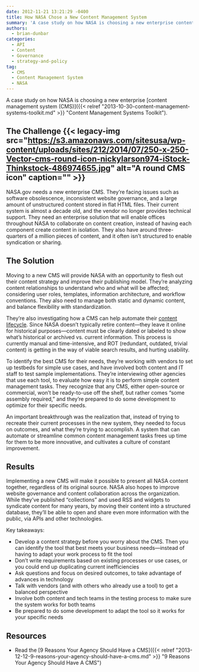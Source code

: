 ```yaml
---
date: 2012-11-21 13:21:29 -0400
title: How NASA Chose a New Content Management System
summary: 'A case study on how NASA is choosing a new enterprise content management system (CMS). The Challenge NASA.gov needs a new enterprise CMS. They&rsquo;re facing issues such as software obsolescence, inconsistent website governance, and a large amount of unstructured content stored in flat HTML files. Their current system is almost a decade old, and the'
authors:
  - brian-dunbar
categories:
  - API
  - Content
  - Governance
  - strategy-and-policy
tag:
  - CMS
  - Content Management System
  - NASA
---
```


A case study on how NASA is choosing a new enterprise [content management system (CMS)]({{< relref "2013-10-30-content-management-systems-toolkit.md" >}} "Content Management Systems Toolkit").

## The Challenge {{< legacy-img src="https://s3.amazonaws.com/sitesusa/wp-content/uploads/sites/212/2014/07/250-x-250-Vector-cms-round-icon-nickylarson974-iStock-Thinkstock-486974655.jpg" alt="A round CMS icon" caption="" >}} 

NASA.gov needs a new enterprise CMS. They’re facing issues such as software obsolescence, inconsistent website governance, and a large amount of unstructured content stored in flat HTML files. Their current system is almost a decade old, and the vendor no longer provides technical support. They need an enterprise solution that will enable offices throughout NASA to collaborate on content creation, instead of having each component create content in isolation. They also have around three-quarters of a million pieces of content, and it often isn’t structured to enable syndication or sharing.

## The Solution

Moving to a new CMS will provide NASA with an opportunity to flesh out their content strategy and improve their publishing model. They’re analyzing content relationships to understand who and what will be affected; considering user roles, templates, information architecture, and workflow conventions. They also need to manage both static and dynamic content, and balance flexibility with standardization.

They’re also investigating how a CMS can help automate their [content lifecycle](http://en.wikipedia.org/wiki/Web_content_lifecycle). Since NASA doesn’t typically retire content—they leave it online for historical purposes—content must be clearly dated or labeled to show what’s historical or archived vs. current information. This process is currently manual and time-intensive, and ROT (redundant, outdated, trivial content) is getting in the way of viable search results, and hurting usability.

To identify the best CMS for their needs, they’re working with vendors to set up testbeds for simple use cases, and have involved both content and IT staff to test sample implementations. They’re interviewing other agencies that use each tool, to evaluate how easy it is to perform simple content management tasks. They recognize that any CMS, either open-source or commercial, won’t be ready-to-use off the shelf, but rather comes “some assembly required,” and they’re prepared to do some development to optimize for their specific needs.

An important breakthrough was the realization that, instead of trying to recreate their current processes in the new system, they needed to focus on outcomes, and what they’re trying to accomplish. A system that can automate or streamline common content management tasks frees up time for them to be more innovative, and cultivates a culture of constant improvement.

## Results

Implementing a new CMS will make it possible to present all NASA content together, regardless of its original source. NASA also hopes to improve website governance and content collaboration across the organization. While they’ve published “collections” and used RSS and widgets to syndicate content for many years, by moving their content into a structured database, they’ll be able to open and share even more information with the public, via APIs and other technologies.

Key takeaways:

  * Develop a content strategy before you worry about the CMS. Then you can identify the tool that best meets your business needs—instead of having to adapt your work process to fit the tool
  * Don’t write requirements based on existing processes or use cases, or you could end up duplicating current inefficiencies
  * Ask questions and focus on desired outcomes, to take advantage of advances in technology
  * Talk with vendors (and with others who already use a tool) to get a balanced perspective
  * Involve both content and tech teams in the testing process to make sure the system works for both teams
  * Be prepared to do some development to adapt the tool so it works for your specific needs

## Resources

  * Read the [9 Reasons Your Agency Should Have a CMS]({{< relref "2013-12-12-9-reasons-your-agency-should-have-a-cms.md" >}} "9 Reasons Your Agency Should Have A CMS")

 